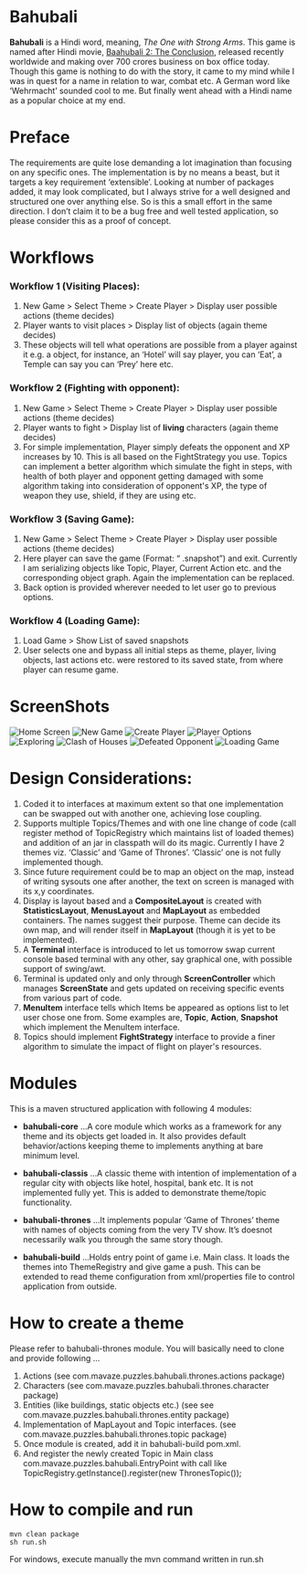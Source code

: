 # Bahubali
**Bahubali** is a Hindi word, meaning, *The One with Strong Arms*. This game is named after Hindi movie, [Baahubali 2: The Conclusion](https://en.wikipedia.org/wiki/Baahubali_2:_The_Conclusion), released recently worldwide and making over 700 crores business on box office today. Though this game is nothing to do with the story, it came to my mind while I was in quest for a name in relation to war, combat etc. A German word like ‘Wehrmacht’ sounded cool to me. But finally went ahead with a Hindi name as a popular choice at my end.

# Preface
The requirements are quite lose demanding a lot imagination than focusing on any specific ones. The implementation is by no means a beast, but it targets a key requirement ‘extensible’. Looking at number of packages added, it may look complicated, but I always strive for a well designed and structured one over anything else. So is this a small effort in the same direction. I don’t claim it to be a bug free and well tested application, so please consider this as a proof of concept.

# Workflows

### Workflow 1 (Visiting Places):
1.	New Game > Select Theme > Create Player > Display user possible actions (theme decides)
2.	Player wants to visit places > Display list of objects (again theme decides)
3.	These objects will tell what operations are possible from a player against it e.g. a object, for instance, an ‘Hotel’ will say player, you can ‘Eat’, a Temple can say you can ‘Prey’ here etc.

### Workflow 2 (Fighting with opponent):
1.	New Game > Select Theme > Create Player > Display user possible actions (theme decides)
2.	Player wants to fight > Display list of **living** characters (again theme decides) 
3.  For simple implementation, Player simply defeats the opponent and XP increases by 10. This is all based on the FightStrategy you use. Topics can implement a better algorithm which simulate the fight in steps, with health of both player and opponent getting damaged with some algorithm taking into consideration of opponent's XP, the type of weapon they use, shield, if they are using etc.  

### Workflow 3 (Saving Game):
1.	New Game > Select Theme > Create Player > Display user possible actions (theme decides)
2.	Here player can save the game (Format: “<Name> <Timestamp>.snapshot”) and exit. Currently I am serializing objects like Topic, Player, Current Action etc. and the corresponding object graph. Again the implementation can be replaced. 
3.	Back option is provided wherever needed to let user go to previous options.

### Workflow 4 (Loading Game):
1.	Load Game > Show List of saved snapshots
2.	User selects one and bypass all initial steps as theme, player, living objects, last actions etc. were restored to its saved state, from where player can resume game.

# ScreenShots
![Home Screen](https://raw.githubusercontent.com/mavaze/bahubali/master/screenshots/01HomeScreen.PNG)
![New Game](https://raw.githubusercontent.com/mavaze/bahubali/master/screenshots/02SelectTheme.PNG)
![Create Player](https://raw.githubusercontent.com/mavaze/bahubali/master/screenshots/03CreatePlayer.PNG)
![Player Options](https://raw.githubusercontent.com/mavaze/bahubali/master/screenshots/04PlayerOptions.PNG)
![Exploring](https://raw.githubusercontent.com/mavaze/bahubali/master/screenshots/05Exploring.PNG)
![Clash of Houses](https://raw.githubusercontent.com/mavaze/bahubali/master/screenshots/06ClashOfHouses.PNG)
![Defeated Opponent](https://raw.githubusercontent.com/mavaze/bahubali/master/screenshots/07DefeatedOpponent.PNG)
![Loading Game](https://raw.githubusercontent.com/mavaze/bahubali/master/screenshots/08LoadingGame.PNG)

# Design Considerations:
1.	Coded it to interfaces at maximum extent so that one implementation can be swapped out with another one, achieving lose coupling.
2.	Supports multiple Topics/Themes and with one line change of code (call register method of TopicRegistry which maintains list of loaded themes) and addition of an jar in classpath will do its magic. Currently I have 2 themes viz. ‘Classic’ and ‘Game of Thrones’. ‘Classic’ one is not fully implemented though.
3.	Since future requirement could be to map an object on the map, instead of writing sysouts one after another, the text on screen is managed with its x,y coordinates.
4.	Display is layout based and a **CompositeLayout** is created with **StatisticsLayout**, **MenusLayout** and **MapLayout** as embedded containers. The names suggest their purpose. Theme can decide its own map, and will render itself in **MapLayout** (though it is yet to be implemented).
5.	A **Terminal** interface is introduced to let us tomorrow swap current console based terminal with any other, say graphical one, with possible support of swing/awt.
6.	Terminal is updated only and only through **ScreenController** which manages **ScreenState** and gets updated on receiving specific events from various part of code.
7.	**MenuItem** interface tells which Items be appeared as options list to let user chose one from. Some examples are, **Topic**, **Action**, **Snapshot** which implement the MenuItem interface.
8.  Topics should implement **FightStrategy** interface to provide a finer algorithm to simulate the impact of flight on player's resources.

# Modules

This is a maven structured application with following 4 modules:

* **bahubali-core**
...A core module which works as a framework for any theme and its objects get loaded in. It also provides default behavior/actions keeping theme to implements anything at bare minimum level.

* **bahubali-classis**
...A classic theme with intention of implementation of a regular city with objects like hotel, hospital, bank etc. It is not implemented fully yet. This is added to demonstrate theme/topic functionality.

* **bahubali-thrones**
...It implements popular ‘Game of Thrones’ theme with names of objects coming from the very TV show. It’s doesnot necessarily walk you through the same story though.

* **bahubali-build**
...Holds entry point of game i.e. Main class. It loads the themes into ThemeRegistry and give game a push. This can be extended to read theme configuration from xml/properties file to control application from outside. 

# How to create a theme
Please refer to bahubali-thrones module. You will basically need to clone and provide following ...
1. Actions (see com.mavaze.puzzles.bahubali.thrones.actions package)
2. Characters (see com.mavaze.puzzles.bahubali.thrones.character package)
3. Entities (like buildings, static objects etc.) (see see com.mavaze.puzzles.bahubali.thrones.entity package)
4. Implementation of MapLayout and Topic interfaces. (see com.mavaze.puzzles.bahubali.thrones.topic package)
5. Once module is created, add it in bahubali-build pom.xml.
6. And register the newly created Topic in Main class com.mavaze.puzzles.bahubali.EntryPoint with call like TopicRegistry.getInstance().register(new ThronesTopic());


# How to compile and run
```
mvn clean package
sh run.sh
```
For windows, execute manually the mvn command written in run.sh
